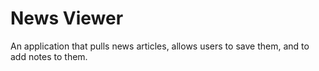 # News Viewer

An application that pulls news articles, allows users to save them, and to add notes to them.
